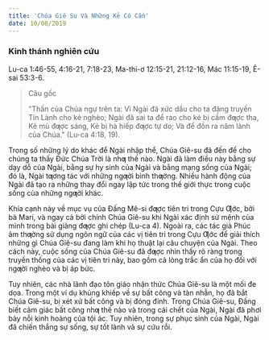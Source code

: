 ```yaml
---
title: 'Chöa Giê Su Và Những Kẻ Có Cần'
date: 10/08/2019
---
```


### Kinh thánh nghiên cứu
Lu-ca 1:46-55, 4:16-21, 7:18-23, Ma-thi-ơ 12:15-21, 21:12-16, Mác 11:15-19, Ê-sai 53:3-6.

> <p>Câu gốc</p>
> "Thần của Chúa ngự trên ta: Vì Ngài đã xức dầu cho ta đặng truyền Tin Lành cho kẻ nghèo; Ngài đã sai ta để rao cho kẻ bị cầm đƣợc tha, Kẻ mù đƣợc sáng, Kẻ bị hà hiếp đƣợc tự do; Và để đồn ra năm lành của Chúa." (Lu-ca 4:18, 19).

Trong số những lý do khác để Ngài nhập thể, Chúa Giê-su đã đến để cho chúng ta thấy Đức Chúa Trời là nhƣ thế nào. Ngài đã làm điều này bằng sự dạy dỗ của Ngài, bằng sự hy sinh của Ngài và bằng mạng sống của Ngài; đó là, Ngài tƣơng tác với những ngƣời bình thƣờng. Nhiều hành động của Ngài đã tạo ra những thay đổi ngay lập tức trong thế giới thực trong cuộc sống của những ngƣời khác.

Khía cạnh này về mục vụ của Đấng Mê-si đƣợc tiên tri trong Cựu Ƣớc, bởi bà Mari, và ngay cả bởi chính Chúa Giê-su khi Ngài xác định sứ mệnh của mình trong bài giảng đƣợc ghi chép (Lu-ca 4). Ngoài ra, các tác giả Phúc âm thƣờng sử dụng ngôn ngữ của các vị tiên tri trong Cựu Ƣớc để giải thích những gì Chúa Giê-su đang làm khi họ thuật lại câu chuyện của Ngài. Theo cách này, cuộc sống của Chúa Giê-su đã đƣợc nhìn thấy rõ ràng trong truyền thống của các vị tiên tri này, bao gồm cả lòng trắc ẩn của họ đối với ngƣời nghèo và bị áp bức.

Tuy nhiên, các nhà lãnh đạo tôn giáo nhận thức Chúa Giê-su là một mối đe dọa. Trong một ví dụ khủng khiếp về sự bất công và tàn nhẫn, họ đã bắt Chúa Giê-su, bị xét xử bất công và bị đóng đinh. Trong Chúa Giê-su, Đấng biết cảm giác bất công nhƣ thế nào và trong cái chết của Ngài, Ngài đã phơi bày nỗi kinh hoàng của tội ác. Tuy nhiên, trong sự phục sinh của Ngài, Ngài đã chiến thắng sự sống, sự tốt lành và sự cứu rỗi.